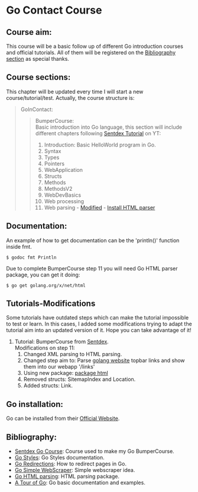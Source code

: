 # Go Contact Course

## Course aim:
This course will be a basic follow up of different Go introduction courses and official tutorials. All of them will be registered on the [Bibliography section](##Bibliography) as special thanks.

## Course sections:
This chapter will be updated every time I will start a new course/tutorial/test. Actually, the course structure is:

> GoInContact:
> > BumperCourse:  
> Basic introduction into Go language, this section will include different chapters following [Sentdex Tutorial](https://www.youtube.com/watch?v=G3PvTWRIhZA) on YT:  
> > 1. Introduction: Basic HelloWorld program in Go.
> > 2. Syntax
> > 3. Types
> > 4. Pointers
> > 5. WebApplication
> > 6. Structs
> > 7. Methods
> > 8. MethodsV2
> > 9. WebDevBasics
> > 10. Web processing
> > 11. Web parsing - [Modified](##Tutorials-Modifications) - [Install HTML parser](##Documentation:)


## Documentation:

An example of how to get documentation can be the 'println()' function inside fmt.
```
$ godoc fmt Println
```

Due to complete BumperCourse step 11 you will need Go HTML parser package, you can get it doing:
```
$ go get golang.org/x/net/html
```

## Tutorials-Modifications

Some tutorials have outdated steps which can make the tutorial impossible to test or learn. In this cases, I added some modifications trying to adapt the tutorial aim into an updated version of it. Hope you can take advantage of it!

1. Tutorial: BumperCourse from [Sentdex](https://twitter.com/sentdex?lang=es).  
    Modifications on step 11: 
    1.  Changed XML parsing to HTML parsing.
    2.  Changed step aim to: Parse [golang website](https://golang.org/) topbar links and show them into our webapp '/links'
    3.  Using new package: [package html](https://godoc.org/golang.org/x/net/html#example-Parse)
    4.  Removed structs: SitemapIndex and Location.
    5.  Added structs: Link.

## Go installation:
Go can be installed from their [Official Website](https://golang.org/).

## Bibliography:
- [Sentdex Go Course](https://www.youtube.com/watch?v=G3PvTWRIhZA): Course used to make my Go BumperCourse.
- [Go Styles](https://golang.org/doc/effective_go.html): Go Styles documentation.
- [Go Redirections](https://gist.github.com/hSATAC/5343225): How to redirect pages in Go.
- [Go Simple WebScraper](https://schier.co/blog/2015/04/26/a-simple-web-scraper-in-go.html): Simple webscraper idea.
- [Go HTML parsing](https://godoc.org/golang.org/x/net/html#example-Parse): HTML parsing package.
- [A Tour of Go](https://tour.golang.org/welcome/1): Go basic documentation and examples.
